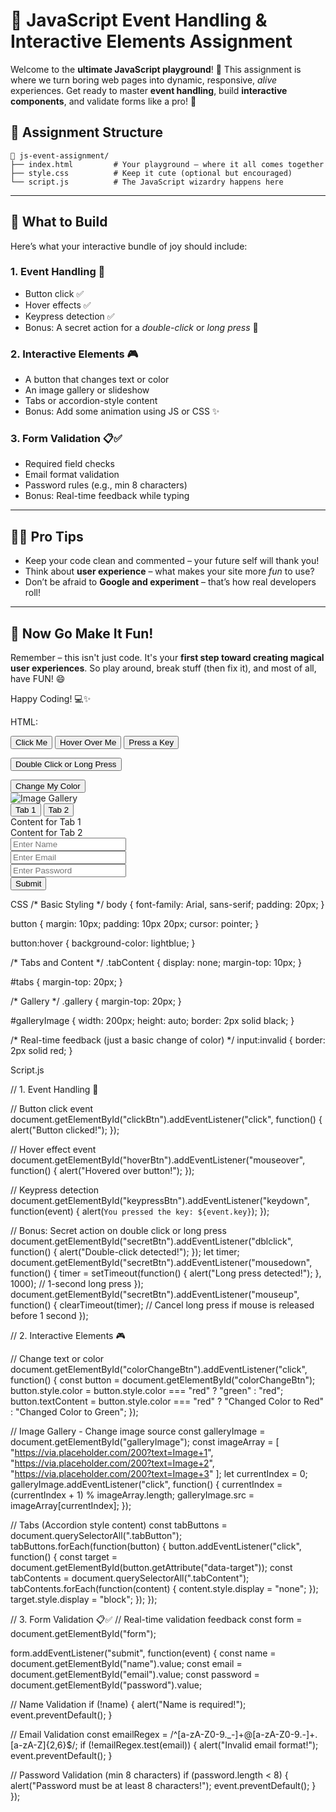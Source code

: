 # 🎯 JavaScript Event Handling & Interactive Elements Assignment

Welcome to the **ultimate JavaScript playground**! 🎉 This assignment is where we turn boring web pages into dynamic, responsive, *alive* experiences. Get ready to master **event handling**, build **interactive components**, and validate forms like a pro! 💪

## 📁 Assignment Structure

```
📂 js-event-assignment/
├── index.html         # Your playground – where it all comes together
├── style.css          # Keep it cute (optional but encouraged)
└── script.js          # The JavaScript wizardry happens here
```

---

## 🧪 What to Build

Here’s what your interactive bundle of joy should include:

### 1. Event Handling 🎈  
- Button click ✅  
- Hover effects ✅  
- Keypress detection ✅  
- Bonus: A secret action for a *double-click* or *long press* 🤫

### 2. Interactive Elements 🎮  
- A button that changes text or color  
- An image gallery or slideshow  
- Tabs or accordion-style content  
- Bonus: Add some animation using JS or CSS ✨

### 3. Form Validation 📋✅  
- Required field checks  
- Email format validation  
- Password rules (e.g., min 8 characters)  
- Bonus: Real-time feedback while typing

---

## 🧙‍♂️ Pro Tips

- Keep your code clean and commented – your future self will thank you!
- Think about **user experience** – what makes your site more *fun* to use?
- Don’t be afraid to **Google and experiment** – that’s how real developers roll!

---

## 🎉 Now Go Make It Fun!

Remember – this isn't just code. It's your **first step toward creating magical user experiences**. So play around, break stuff (then fix it), and most of all, have FUN! 😄

Happy Coding! 💻✨  


HTML:

<!DOCTYPE html>
<html lang="en">
<head>
  <meta charset="UTF-8">
  <meta name="viewport" content="width=device-width, initial-scale=1.0">
  <title>Interactive Event Handling</title>
  <link rel="stylesheet" href="style.css">
</head>
<body>

  <!-- 1. Event Handling -->
  <button id="clickBtn">Click Me</button>
  <button id="hoverBtn">Hover Over Me</button>
  <button id="keypressBtn">Press a Key</button>

  <!-- Bonus: Double click or Long press -->
  <button id="secretBtn">Double Click or Long Press</button>

  <!-- 2. Interactive Elements -->
  <div id="textChangerBtn">
    <button id="colorChangeBtn">Change My Color</button>
  </div>
  
  <!-- Image Gallery -->
  <div class="gallery">
    <img id="galleryImage" src="https://via.placeholder.com/200" alt="Image Gallery">
  </div>

  <!-- Tabs -->
  <div id="tabs">
    <button class="tabButton" data-target="tab1">Tab 1</button>
    <button class="tabButton" data-target="tab2">Tab 2</button>
    <div id="tab1" class="tabContent">Content for Tab 1</div>
    <div id="tab2" class="tabContent">Content for Tab 2</div>
  </div>

  <!-- 3. Form Validation -->
  <form id="form">
    <input type="text" id="name" placeholder="Enter Name" required><br>
    <input type="email" id="email" placeholder="Enter Email" required><br>
    <input type="password" id="password" placeholder="Enter Password" required><br>
    <button type="submit">Submit</button>
  </form>

  <script src="script.js"></script>
</body>
</html>

CSS
/* Basic Styling */
body {
  font-family: Arial, sans-serif;
  padding: 20px;
}

button {
  margin: 10px;
  padding: 10px 20px;
  cursor: pointer;
}

button:hover {
  background-color: lightblue;
}

/* Tabs and Content */
.tabContent {
  display: none;
  margin-top: 10px;
}

#tabs {
  margin-top: 20px;
}

/* Gallery */
.gallery {
  margin-top: 20px;
}

#galleryImage {
  width: 200px;
  height: auto;
  border: 2px solid black;
}

/* Real-time feedback (just a basic change of color) */
input:invalid {
  border: 2px solid red;
}

Script.js

// 1. Event Handling 🎈

// Button click event
document.getElementById("clickBtn").addEventListener("click", function() {
  alert("Button clicked!");
});

// Hover effect event
document.getElementById("hoverBtn").addEventListener("mouseover", function() {
  alert("Hovered over button!");
});

// Keypress detection
document.getElementById("keypressBtn").addEventListener("keydown", function(event) {
  alert(`You pressed the key: ${event.key}`);
});

// Bonus: Secret action on double click or long press
document.getElementById("secretBtn").addEventListener("dblclick", function() {
  alert("Double-click detected!");
});
let timer;
document.getElementById("secretBtn").addEventListener("mousedown", function() {
  timer = setTimeout(function() {
    alert("Long press detected!");
  }, 1000); // 1-second long press
});
document.getElementById("secretBtn").addEventListener("mouseup", function() {
  clearTimeout(timer); // Cancel long press if mouse is released before 1 second
});

// 2. Interactive Elements 🎮

// Change text or color
document.getElementById("colorChangeBtn").addEventListener("click", function() {
  const button = document.getElementById("colorChangeBtn");
  button.style.color = button.style.color === "red" ? "green" : "red";
  button.textContent = button.style.color === "red" ? "Changed Color to Red" : "Changed Color to Green";
});

// Image Gallery - Change image source
const galleryImage = document.getElementById("galleryImage");
const imageArray = [
  "https://via.placeholder.com/200?text=Image+1",
  "https://via.placeholder.com/200?text=Image+2",
  "https://via.placeholder.com/200?text=Image+3"
];
let currentIndex = 0;
galleryImage.addEventListener("click", function() {
  currentIndex = (currentIndex + 1) % imageArray.length;
  galleryImage.src = imageArray[currentIndex];
});

// Tabs (Accordion style content)
const tabButtons = document.querySelectorAll(".tabButton");
tabButtons.forEach(function(button) {
  button.addEventListener("click", function() {
    const target = document.getElementById(button.getAttribute("data-target"));
    const tabContents = document.querySelectorAll(".tabContent");
    tabContents.forEach(function(content) {
      content.style.display = "none";
    });
    target.style.display = "block";
  });
});

// 3. Form Validation 📋✅
// Real-time validation feedback
const form = document.getElementById("form");

form.addEventListener("submit", function(event) {
  const name = document.getElementById("name").value;
  const email = document.getElementById("email").value;
  const password = document.getElementById("password").value;

  // Name Validation
  if (!name) {
    alert("Name is required!");
    event.preventDefault();
  }

  // Email Validation
  const emailRegex = /^[a-zA-Z0-9._-]+@[a-zA-Z0-9.-]+\.[a-zA-Z]{2,6}$/;
  if (!emailRegex.test(email)) {
    alert("Invalid email format!");
    event.preventDefault();
  }

  // Password Validation (min 8 characters)
  if (password.length < 8) {
    alert("Password must be at least 8 characters!");
    event.preventDefault();
  }
});

